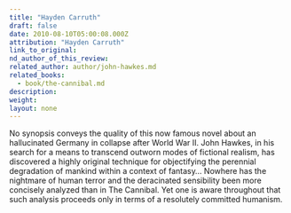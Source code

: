 ```yaml
---
title: "Hayden Carruth"
draft: false
date: 2010-08-10T05:00:08.000Z
attribution: "Hayden Carruth"
link_to_original:
nd_author_of_this_review:
related_author: author/john-hawkes.md
related_books:
  - book/the-cannibal.md
description:
weight:
layout: none
---
```

No synopsis conveys the quality of this now famous novel about an hallucinated Germany in collapse after World War II. John Hawkes, in his search for a means to transcend outworn modes of fictional realism, has discovered a highly original technique for objectifying the perennial degradation of mankind within a context of fantasy… Nowhere has the nightmare of human terror and the deracinated sensibility been more concisely analyzed than in The Cannibal. Yet one is aware throughout that such analysis proceeds only in terms of a resolutely committed humanism.

